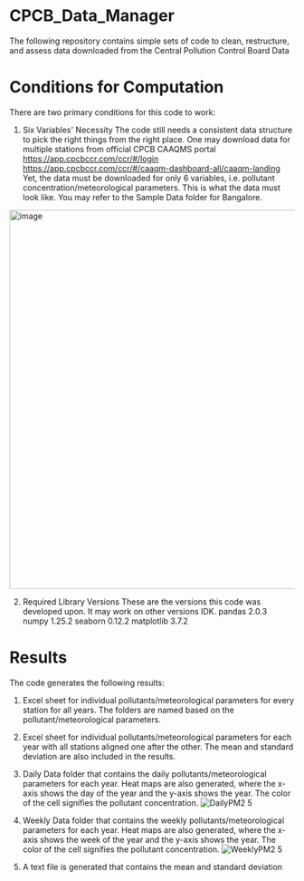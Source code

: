# CPCB_Data_Manager
The following repository contains simple sets of code to clean, restructure, and assess data downloaded from the Central Pollution Control Board Data

# Conditions for Computation
There are two primary conditions for this code to work:

1. Six Variables' Necessity
The code still needs a consistent data structure to pick the right things from the right place. One may download data for multiple stations from official CPCB CAAQMS portal [https://app.cpcbccr.com/ccr/#/login ](https://app.cpcbccr.com/ccr/#/caaqm-dashboard-all/caaqm-landing)https://app.cpcbccr.com/ccr/#/caaqm-dashboard-all/caaqm-landing
Yet, the data must be downloaded for only 6 variables, i.e. pollutant concentration/meteorological parameters.
This is what the data must look like. You may refer to the Sample Data folder for Bangalore. 
  <img width="669" alt="image" src="https://github.com/NotnirwaN/CPCB_Data_Manager/assets/106248449/52f84ccc-7eb2-4704-b2a9-4a2d7cf969ea">

2. Required Library Versions
These are the versions this code was developed upon. It may work on other versions IDK.
  pandas  2.0.3
  numpy  1.25.2
  seaborn 0.12.2
  matplotlib 3.7.2
  
# Results
The code generates the following results:
1. Excel sheet for individual pollutants/meteorological parameters for every station for all years. The folders are named based on the pollutant/meteorological parameters.
2. Excel sheet for individual pollutants/meteorological parameters for each year with all stations aligned one after the other. The mean and standard deviation are also included in the results.
3. Daily Data folder that contains the daily pollutants/meteorological parameters for each year. Heat maps are also generated, where the x-axis shows the day of the year and the y-axis shows the year. The color of the cell signifies the pollutant concentration.
![DailyPM2 5](https://github.com/NotnirwaN/CPCB_Data_Manager/assets/106248449/df6aed8c-d6cc-4eb6-b0e7-eef0e7a70693)

4. Weekly Data folder that contains the weekly pollutants/meteorological parameters for each year. Heat maps are also generated, where the x-axis shows the week of the year and the y-axis shows the year. The color of the cell signifies the pollutant concentration.
![WeeklyPM2 5](https://github.com/NotnirwaN/CPCB_Data_Manager/assets/106248449/c6affea5-6865-4608-a861-c95067759953)

6. A text file is generated that contains the mean and standard deviation 

